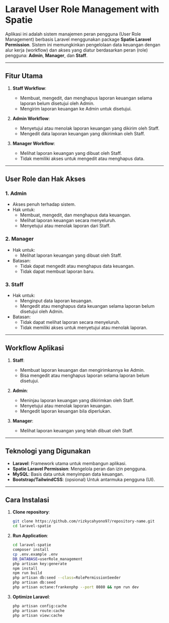 # Laravel User Role Management with Spatie

Aplikasi ini adalah sistem manajemen peran pengguna (User Role Management) berbasis Laravel menggunakan package **Spatie Laravel Permission**. Sistem ini memungkinkan pengelolaan data keuangan dengan alur kerja (workflow) dan akses yang diatur berdasarkan peran (role) pengguna: **Admin**, **Manager**, dan **Staff**.

---

## Fitur Utama

1. **Staff Workflow**:
   - Membuat, mengedit, dan menghapus laporan keuangan selama laporan belum disetujui oleh Admin.
   - Mengirim laporan keuangan ke Admin untuk disetujui.

2. **Admin Workflow**:
   - Menyetujui atau menolak laporan keuangan yang dikirim oleh Staff.
   - Mengedit data laporan keuangan yang dikirimkan oleh Staff.

3. **Manager Workflow**:
   - Melihat laporan keuangan yang dibuat oleh Staff.
   - Tidak memiliki akses untuk mengedit atau menghapus data.

---

## User Role dan Hak Akses

### 1. Admin
- Akses penuh terhadap sistem.
- Hak untuk:
  - Membuat, mengedit, dan menghapus data keuangan.
  - Melihat laporan keuangan secara menyeluruh.
  - Menyetujui atau menolak laporan dari Staff.

### 2. Manager
- Hak untuk:
  - Melihat laporan keuangan yang dibuat oleh Staff.
- Batasan:
  - Tidak dapat mengedit atau menghapus data keuangan.
  - Tidak dapat membuat laporan baru.

### 3. Staff
- Hak untuk:
  - Menginput data laporan keuangan.
  - Mengedit atau menghapus data keuangan selama laporan belum disetujui oleh Admin.
- Batasan:
  - Tidak dapat melihat laporan secara menyeluruh.
  - Tidak memiliki akses untuk menyetujui atau menolak laporan.

---

## Workflow Aplikasi

1. **Staff**:
   - Membuat laporan keuangan dan mengirimkannya ke Admin.
   - Bisa mengedit atau menghapus laporan selama laporan belum disetujui.

2. **Admin**:
   - Meninjau laporan keuangan yang dikirimkan oleh Staff.
   - Menyetujui atau menolak laporan keuangan.
   - Mengedit laporan keuangan bila diperlukan.

3. **Manager**:
   - Melihat laporan keuangan yang telah dibuat oleh Staff.

---

## Teknologi yang Digunakan

- **Laravel**: Framework utama untuk membangun aplikasi.
- **Spatie Laravel Permission**: Mengelola peran dan izin pengguna.
- **MySQL**: Basis data untuk menyimpan data keuangan.
- **Bootstrap/TailwindCSS**: (opsional) Untuk antarmuka pengguna (UI).

---

## Cara Instalasi

1. **Clone repository**:
   ```bash
   git clone https://github.com/rizkycahyono97/repository-name.git
   cd laravel-spatie
2. **Run Application**:
   ```bash
   cd laravel-spatie
   composer install
   cp .env.example .env
   DB_DATABASE=userRole_management
   php artisan key:generate
   npm install
   npm run build
   php artisan db:seed --class=RolePermissionSeeder
   php artisan db:seed
   php artisan octane:frankenphp --port 8080 && npm run dev
3. **Optimize Laravel**:
   ```bash
   php artisan config:cache
   php artisan route:cache
   php artisan view:cache


   
